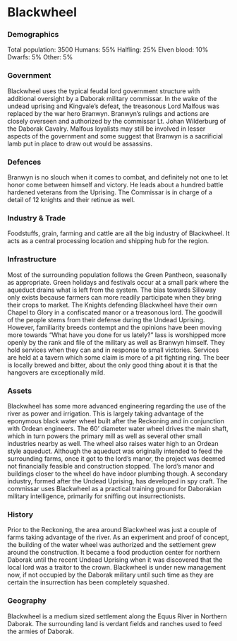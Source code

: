Blackwheel
==========

### Demographics

Total population: 3500 Humans: 55% Halfling: 25% Elven blood: 10% Dwarfs: 5% Other: 5%

### Government

Blackwheel uses the typical feudal lord government structure with additional oversight by a Daborak military commissar. In the wake of the undead uprising and Kingvale’s defeat, the treasonous Lord Malfous was replaced by the war hero Branwyn. Branwyn’s rulings and actions are closely overseen and authorized by the commissar Lt. Johan Wilderburg of the Daborak Cavalry. Malfous loyalists may still be involved in lesser aspects of the government and some suggest that Branwyn is a sacrificial lamb put in place to draw out would be assassins.

### Defences

Branwyn is no slouch when it comes to combat, and definitely not one to let honor come between himself and victory. He leads about a hundred battle hardened veterans from the Uprising.  The Commissar is in charge of a detail of 12 knights and their retinue as well.

### Industry & Trade

Foodstuffs, grain, farming and cattle are all the big industry of Blackwheel. It acts as a central processing location and shipping hub for the region.

### Infrastructure

Most of the surrounding population follows the Green Pantheon, seasonally as appropriate. Green holidays and festivals occur at a small park where the aqueduct drains what is left from the system. The bias towards Silloway only exists because farmers can more readily participate when they bring their crops to market.  The Knights defending Blackwheel have their own Chapel to Glory in a confiscated manor or a treasonous lord. The goodwill of the people stems from their defense during the Undead Uprising. However, familiarity breeds contempt and the opinions have been moving more towards “What have you done for us lately?”  Iass is worshipped more openly by the rank and file of the military as well as Branwyn himself. They hold services when they can and in response to small victories. Services are held at a tavern which some claim is more of a pit fighting ring. The beer is locally brewed and bitter, about the only good thing about it is that the hangovers are exceptionally mild.

### Assets

Blackwheel has some more advanced engineering regarding the use of the river as power and irrigation. This is largely taking advantage of the eponymous black water wheel built after the Reckoning and in conjunction with Ordean engineers. The 60’ diameter water wheel drives the main shaft, which in turn powers the primary mill as well as several other small industries nearby as well. The wheel also raises water high to an Ordean style aqueduct. Although the aqueduct was originally intended to feed the surrounding farms, once it got to the lord’s manor, the project was deemed not financially feasible and construction stopped. The lord’s manor and buildings closer to the wheel do have indoor plumbing though.  A secondary industry, formed after the Undead Uprising, has developed in spy craft. The commissar uses Blackwheel as a practical training ground for Daborakian military intelligence, primarily for sniffing out insurrectionists.

### History

Prior to the Reckoning, the area around Blackwheel was just a couple of farms taking advantage of the river. As an experiment and proof of concept, the building of the water wheel was authorized and the settlement grew around the construction. It became a food production center for northern Daborak until the recent Undead Uprising when it was discovered that the local lord was a traitor to the crown. Blackwheel is under new management now, if not occupied by the Daborak military until such time as they are certain the insurrection has been completely squashed.

### Geography

Blackwheel is a medium sized settlement along the Equus River in Northern Daborak. The surrounding land is verdant fields and ranches used to feed the armies of Daborak.
